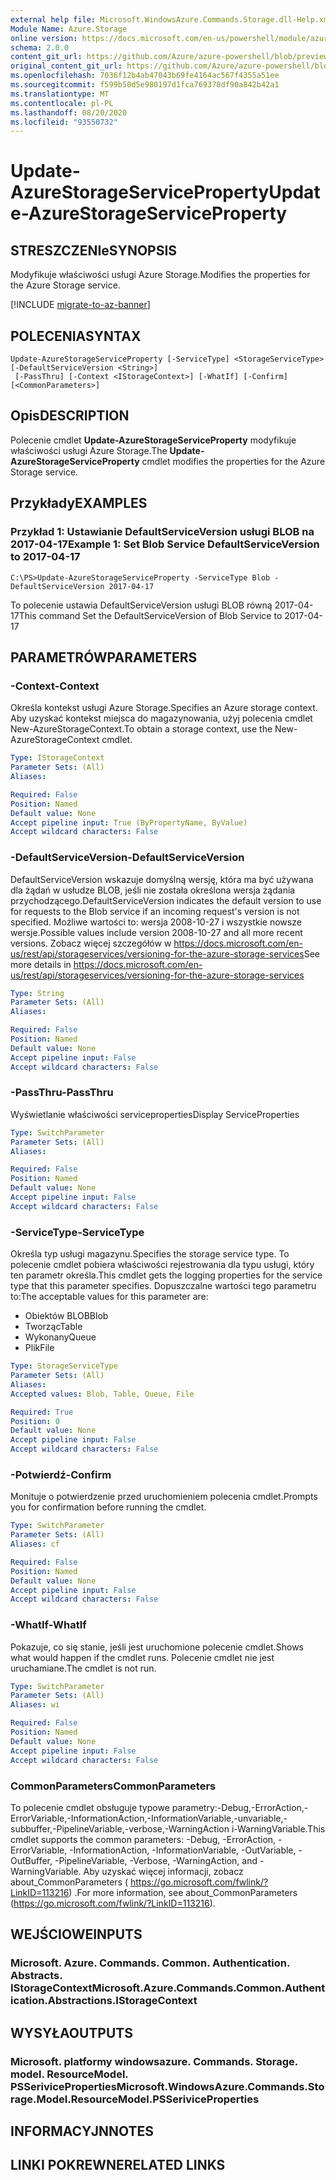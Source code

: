 ```yaml
---
external help file: Microsoft.WindowsAzure.Commands.Storage.dll-Help.xml
Module Name: Azure.Storage
online version: https://docs.microsoft.com/en-us/powershell/module/azure.storage/update-azurestorageserviceproperty
schema: 2.0.0
content_git_url: https://github.com/Azure/azure-powershell/blob/preview/src/Storage/Commands.Storage/help/Update-AzureStorageServiceProperty.md
original_content_git_url: https://github.com/Azure/azure-powershell/blob/preview/src/Storage/Commands.Storage/help/Update-AzureStorageServiceProperty.md
ms.openlocfilehash: 7036f12b4ab47043b69fe4164ac567f4355a51ee
ms.sourcegitcommit: f599b50d5e980197d1fca769378df90a842b42a1
ms.translationtype: MT
ms.contentlocale: pl-PL
ms.lasthandoff: 08/20/2020
ms.locfileid: "93550732"
---
```

# <span data-ttu-id="2065d-101">Update-AzureStorageServiceProperty</span><span class="sxs-lookup"><span data-stu-id="2065d-101">Update-AzureStorageServiceProperty</span></span>

## <span data-ttu-id="2065d-102">STRESZCZENIe</span><span class="sxs-lookup"><span data-stu-id="2065d-102">SYNOPSIS</span></span>
<span data-ttu-id="2065d-103">Modyfikuje właściwości usługi Azure Storage.</span><span class="sxs-lookup"><span data-stu-id="2065d-103">Modifies the properties for the Azure Storage service.</span></span>

[!INCLUDE [migrate-to-az-banner](../../includes/migrate-to-az-banner.md)]

## <span data-ttu-id="2065d-104">POLECENIA</span><span class="sxs-lookup"><span data-stu-id="2065d-104">SYNTAX</span></span>

```
Update-AzureStorageServiceProperty [-ServiceType] <StorageServiceType> [-DefaultServiceVersion <String>]
 [-PassThru] [-Context <IStorageContext>] [-WhatIf] [-Confirm] [<CommonParameters>]
```

## <span data-ttu-id="2065d-105">Opis</span><span class="sxs-lookup"><span data-stu-id="2065d-105">DESCRIPTION</span></span>
<span data-ttu-id="2065d-106">Polecenie cmdlet **Update-AzureStorageServiceProperty** modyfikuje właściwości usługi Azure Storage.</span><span class="sxs-lookup"><span data-stu-id="2065d-106">The **Update-AzureStorageServiceProperty** cmdlet modifies the properties for the Azure Storage service.</span></span>

## <span data-ttu-id="2065d-107">Przykłady</span><span class="sxs-lookup"><span data-stu-id="2065d-107">EXAMPLES</span></span>

### <span data-ttu-id="2065d-108">Przykład 1: Ustawianie DefaultServiceVersion usługi BLOB na 2017-04-17</span><span class="sxs-lookup"><span data-stu-id="2065d-108">Example 1: Set Blob Service DefaultServiceVersion to 2017-04-17</span></span>
```
C:\PS>Update-AzureStorageServiceProperty -ServiceType Blob -DefaultServiceVersion 2017-04-17
```

<span data-ttu-id="2065d-109">To polecenie ustawia DefaultServiceVersion usługi BLOB równą 2017-04-17</span><span class="sxs-lookup"><span data-stu-id="2065d-109">This command Set the DefaultServiceVersion of Blob Service to 2017-04-17</span></span>

## <span data-ttu-id="2065d-110">PARAMETRÓW</span><span class="sxs-lookup"><span data-stu-id="2065d-110">PARAMETERS</span></span>

### <span data-ttu-id="2065d-111">-Context</span><span class="sxs-lookup"><span data-stu-id="2065d-111">-Context</span></span>
<span data-ttu-id="2065d-112">Określa kontekst usługi Azure Storage.</span><span class="sxs-lookup"><span data-stu-id="2065d-112">Specifies an Azure storage context.</span></span>
<span data-ttu-id="2065d-113">Aby uzyskać kontekst miejsca do magazynowania, użyj polecenia cmdlet New-AzureStorageContext.</span><span class="sxs-lookup"><span data-stu-id="2065d-113">To obtain a storage context, use the New-AzureStorageContext cmdlet.</span></span>

```yaml
Type: IStorageContext
Parameter Sets: (All)
Aliases: 

Required: False
Position: Named
Default value: None
Accept pipeline input: True (ByPropertyName, ByValue)
Accept wildcard characters: False
```

### <span data-ttu-id="2065d-114">-DefaultServiceVersion</span><span class="sxs-lookup"><span data-stu-id="2065d-114">-DefaultServiceVersion</span></span>
<span data-ttu-id="2065d-115">DefaultServiceVersion wskazuje domyślną wersję, która ma być używana dla żądań w usłudze BLOB, jeśli nie została określona wersja żądania przychodzącego.</span><span class="sxs-lookup"><span data-stu-id="2065d-115">DefaultServiceVersion indicates the default version to use for requests to the Blob service if an incoming request's version is not specified.</span></span> <span data-ttu-id="2065d-116">Możliwe wartości to: wersja 2008-10-27 i wszystkie nowsze wersje.</span><span class="sxs-lookup"><span data-stu-id="2065d-116">Possible values include version 2008-10-27 and all more recent versions.</span></span> <span data-ttu-id="2065d-117">Zobacz więcej szczegółów w https://docs.microsoft.com/en-us/rest/api/storageservices/versioning-for-the-azure-storage-services</span><span class="sxs-lookup"><span data-stu-id="2065d-117">See more details in https://docs.microsoft.com/en-us/rest/api/storageservices/versioning-for-the-azure-storage-services</span></span>

```yaml
Type: String
Parameter Sets: (All)
Aliases: 

Required: False
Position: Named
Default value: None
Accept pipeline input: False
Accept wildcard characters: False
```

### <span data-ttu-id="2065d-118">-PassThru</span><span class="sxs-lookup"><span data-stu-id="2065d-118">-PassThru</span></span>
<span data-ttu-id="2065d-119">Wyświetlanie właściwości serviceproperties</span><span class="sxs-lookup"><span data-stu-id="2065d-119">Display ServiceProperties</span></span>

```yaml
Type: SwitchParameter
Parameter Sets: (All)
Aliases: 

Required: False
Position: Named
Default value: None
Accept pipeline input: False
Accept wildcard characters: False
```

### <span data-ttu-id="2065d-120">-ServiceType</span><span class="sxs-lookup"><span data-stu-id="2065d-120">-ServiceType</span></span>
<span data-ttu-id="2065d-121">Określa typ usługi magazynu.</span><span class="sxs-lookup"><span data-stu-id="2065d-121">Specifies the storage service type.</span></span>
<span data-ttu-id="2065d-122">To polecenie cmdlet pobiera właściwości rejestrowania dla typu usługi, który ten parametr określa.</span><span class="sxs-lookup"><span data-stu-id="2065d-122">This cmdlet gets the logging properties for the service type that this parameter specifies.</span></span>
<span data-ttu-id="2065d-123">Dopuszczalne wartości tego parametru to:</span><span class="sxs-lookup"><span data-stu-id="2065d-123">The acceptable values for this parameter are:</span></span>

- <span data-ttu-id="2065d-124">Obiektów BLOB</span><span class="sxs-lookup"><span data-stu-id="2065d-124">Blob</span></span> 
- <span data-ttu-id="2065d-125">Tworząc</span><span class="sxs-lookup"><span data-stu-id="2065d-125">Table</span></span>
- <span data-ttu-id="2065d-126">Wykonany</span><span class="sxs-lookup"><span data-stu-id="2065d-126">Queue</span></span>
- <span data-ttu-id="2065d-127">Plik</span><span class="sxs-lookup"><span data-stu-id="2065d-127">File</span></span>

```yaml
Type: StorageServiceType
Parameter Sets: (All)
Aliases: 
Accepted values: Blob, Table, Queue, File

Required: True
Position: 0
Default value: None
Accept pipeline input: False
Accept wildcard characters: False
```

### <span data-ttu-id="2065d-128">-Potwierdź</span><span class="sxs-lookup"><span data-stu-id="2065d-128">-Confirm</span></span>
<span data-ttu-id="2065d-129">Monituje o potwierdzenie przed uruchomieniem polecenia cmdlet.</span><span class="sxs-lookup"><span data-stu-id="2065d-129">Prompts you for confirmation before running the cmdlet.</span></span>

```yaml
Type: SwitchParameter
Parameter Sets: (All)
Aliases: cf

Required: False
Position: Named
Default value: None
Accept pipeline input: False
Accept wildcard characters: False
```

### <span data-ttu-id="2065d-130">-WhatIf</span><span class="sxs-lookup"><span data-stu-id="2065d-130">-WhatIf</span></span>
<span data-ttu-id="2065d-131">Pokazuje, co się stanie, jeśli jest uruchomione polecenie cmdlet.</span><span class="sxs-lookup"><span data-stu-id="2065d-131">Shows what would happen if the cmdlet runs.</span></span> <span data-ttu-id="2065d-132">Polecenie cmdlet nie jest uruchamiane.</span><span class="sxs-lookup"><span data-stu-id="2065d-132">The cmdlet is not run.</span></span>

```yaml
Type: SwitchParameter
Parameter Sets: (All)
Aliases: wi

Required: False
Position: Named
Default value: None
Accept pipeline input: False
Accept wildcard characters: False
```

### <span data-ttu-id="2065d-133">CommonParameters</span><span class="sxs-lookup"><span data-stu-id="2065d-133">CommonParameters</span></span>
<span data-ttu-id="2065d-134">To polecenie cmdlet obsługuje typowe parametry:-Debug,-ErrorAction,-ErrorVariable,-InformationAction,-InformationVariable,-unvariable,-subbuffer,-PipelineVariable,-verbose,-WarningAction i-WarningVariable.</span><span class="sxs-lookup"><span data-stu-id="2065d-134">This cmdlet supports the common parameters: -Debug, -ErrorAction, -ErrorVariable, -InformationAction, -InformationVariable, -OutVariable, -OutBuffer, -PipelineVariable, -Verbose, -WarningAction, and -WarningVariable.</span></span> <span data-ttu-id="2065d-135">Aby uzyskać więcej informacji, zobacz about_CommonParameters ( https://go.microsoft.com/fwlink/?LinkID=113216) .</span><span class="sxs-lookup"><span data-stu-id="2065d-135">For more information, see about_CommonParameters (https://go.microsoft.com/fwlink/?LinkID=113216).</span></span>

## <span data-ttu-id="2065d-136">WEJŚCIOWE</span><span class="sxs-lookup"><span data-stu-id="2065d-136">INPUTS</span></span>

### <span data-ttu-id="2065d-137">Microsoft. Azure. Commands. Common. Authentication. Abstracts. IStorageContext</span><span class="sxs-lookup"><span data-stu-id="2065d-137">Microsoft.Azure.Commands.Common.Authentication.Abstractions.IStorageContext</span></span>

## <span data-ttu-id="2065d-138">WYSYŁA</span><span class="sxs-lookup"><span data-stu-id="2065d-138">OUTPUTS</span></span>

### <span data-ttu-id="2065d-139">Microsoft. platformy windowsazure. Commands. Storage. model. ResourceModel. PSSeriviceProperties</span><span class="sxs-lookup"><span data-stu-id="2065d-139">Microsoft.WindowsAzure.Commands.Storage.Model.ResourceModel.PSSeriviceProperties</span></span>

## <span data-ttu-id="2065d-140">INFORMACYJN</span><span class="sxs-lookup"><span data-stu-id="2065d-140">NOTES</span></span>

## <span data-ttu-id="2065d-141">LINKI POKREWNE</span><span class="sxs-lookup"><span data-stu-id="2065d-141">RELATED LINKS</span></span>

